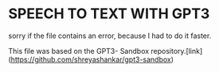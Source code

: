 # SPEECH TO TEXT WITH GPT3

sorry if the file contains an error, because I had to do it faster.

This file was based on the GPT3- Sandbox repository.[link] (https://github.com/shreyashankar/gpt3-sandbox)
